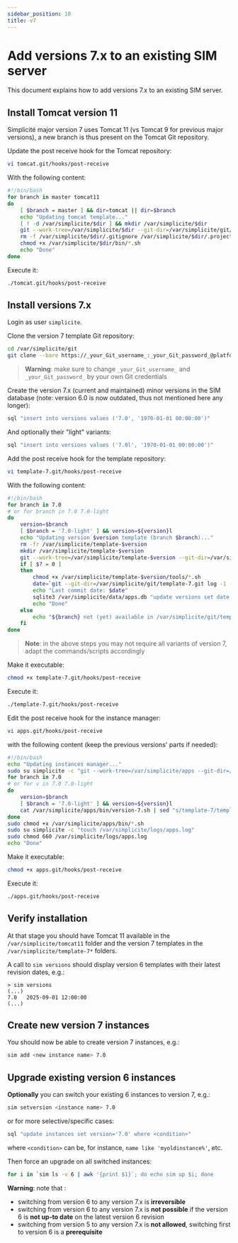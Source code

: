 ```yaml
---
sidebar_position: 10
title: v7
---
```


Add versions 7.x to an existing SIM server
==========================================

This document explains how to add versions 7.x to an existing SIM server.

Install Tomcat version 11
-------------------------

Simplicité major version 7 uses Tomcat 11 (vs Tomcat 9 for previous major versions), a new branch is thus present on the Tomcat Git repository.

Update the post receive hook for the Tomcat repository:

```bash
vi tomcat.git/hooks/post-receive
```

With the following content:

```bash
#!/bin/bash
for branch in master tomcat11
do
	[ $branch = master ] && dir=tomcat || dir=$branch
	echo "Updating tomcat template..."
	[ ! -d /var/simplicite/$dir ] && mkdir /var/simplicite/$dir
	git --work-tree=/var/simplicite/$dir --git-dir=/var/simplicite/git/tomcat.git checkout -f $branch
	rm -f /var/simplicite/$dir/.gitignore /var/simplicite/$dir/.project /var/simplicite/$dir/README.md
	chmod +x /var/simplicite/$dir/bin/*.sh
	echo "Done"
done
```

Execute it:

```bash
./tomcat.git/hooks/post-receive
```

Install versions 7.x
--------------------

Login as user `simplicite`.

Clone the version 7 template Git repository:

```bash
cd /var/simplicite/git
git clone --bare https://_your_Git_username_:_your_Git_password_@platform.git.simplicite.io/template-7.git
```

> **Warning**: make sure to change `_your_Git_username_` and `_your_Git_password_` by your own Git credentials

Create the version 7.x (current and maintained) minor versions in the SIM database (note: version 6.0 is now outdated, thus not mentioned here any longer):

```bash
sql "insert into versions values ('7.0', '1970-01-01 00:00:00')"
```

And optionally their "light" variants:

```bash
sql "insert into versions values ('7.0l', '1970-01-01 00:00:00')"
```

Add the post receive hook for the template repository:

```bash
vi template-7.git/hooks/post-receive
```

With the following content:

```bash
#!/bin/bash
for branch in 7.0
# or for branch in 7.0 7.0-light
do
	version=$branch
	[ $branch = '7.0-light' ] && version=${version}l
	echo "Updating version $version template (branch $branch)..."
	rm -fr /var/simplicite/template-$version
	mkdir /var/simplicite/template-$version
	git --work-tree=/var/simplicite/template-$version --git-dir=/var/simplicite/git/template-7.git checkout -f $branch
	if [ $? = 0 ]
	then
		chmod +x /var/simplicite/template-$version/tools/*.sh
		date=`git --git-dir=/var/simplicite/git/template-7.git log -1 --date=iso | awk '/^Date:/ { print $2" "$3 }'`
		echo "Last commit date: $date"
		sqlite3 /var/simplicite/data/apps.db "update versions set date = '$date' where version = '$version'"
		echo "Done"
	else
		echo "${branch} not (yet) available in /var/simplicite/git/template-7.git"
	fi
done
```

> **Note**: in the above steps you may not require all variants of version 7, adapt the commands/scripts accordingly

Make it executable:

```bash
chmod +x template-7.git/hooks/post-receive
```

Execute it:

```bash
./template-7.git/hooks/post-receive
```

Edit the post receive hook for the instance manager:

```bash
vi apps.git/hooks/post-receive
```

with the following content (keep the previous versions' parts if needed):

```bash
#!/bin/bash
echo "Updating instances manager..."
sudo su simplicite -c "git --work-tree=/var/simplicite/apps --git-dir=/var/simplicite/git/apps.git checkout -f master"
for branch in 7.0
# or for v in 7.0 7.0-light
do
	version=$branch
	[ $branch = '7.0-light' ] && version=${version}l
	cat /var/simplicite/apps/bin/version-7.sh | sed "s/template-7/template-$version/g" > /var/simplicite/apps/bin/version-$version.sh
done
sudo chmod +x /var/simplicite/apps/bin/*.sh
sudo su simplicite -c "touch /var/simplicite/logs/apps.log"
sudo chmod 660 /var/simplicite/logs/apps.log
echo "Done"
```

Make it executable:

```bash
chmod +x apps.git/hooks/post-receive
```

Execute it:

```bash
./apps.git/hooks/post-receive
```

Verify installation
-------------------

At that stage you should have Tomcat 11 available in the `/var/simplicite/tomcat11` folder
and the version 7 templates in the `/var/simplicite/template-7*` folders.

A call to `sim versions` should display version 6 templates with their latest revision dates, e.g.:

```text
> sim versions
(...)
7.0   2025-09-01 12:00:00
(...)
```

Create new version 7 instances
------------------------------

You should now be able to create version 7 instances, e.g.:

```bash
sim add <new instance name> 7.0
```

Upgrade existing version 6 instances
------------------------------------

**Optionally** you can switch your existing 6 instances to version 7, e.g.:

```bash
sim setversion <instance name> 7.0
```

or for more selective/specific cases:

```bash
sql "update instances set version='7.0' where <condition>"
```

where `<condition>` can be, for instance, `name like 'myoldinstance%'`, etc.

Then force an upgrade on all switched instances:

```bash
for i in `sim ls -v 6 | awk '{print $1}`; do echo sim up $i; done
```

**Warning**: note that :

- switching from version 6 to any version 7.x is **irreversible**
- switching from version 6 to any version 7.x is **not possible** if the version 6 is **not up-to date** on the latest version 6 revision
- switching from version 5 to any version 7.x is **not allowed**, switching first to version 6 is a **prerequisite**
